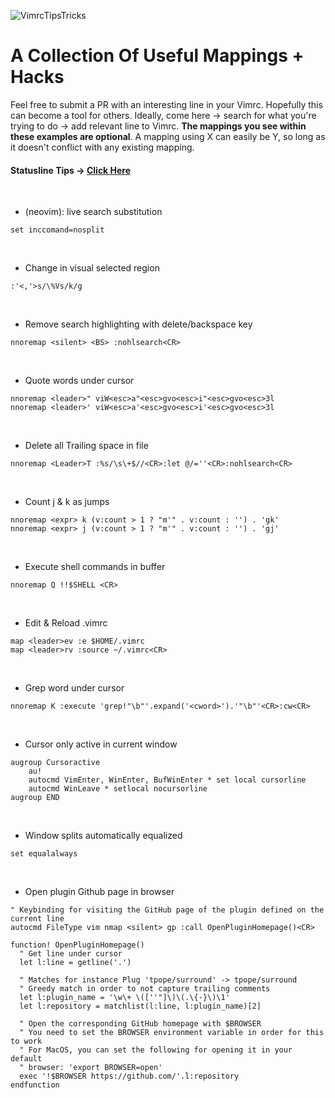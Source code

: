 ![VimrcTipsTricks](https://cdn-images-1.medium.com/max/2000/1*n4hLwVDtv4ywXxGuTaipbw.png)

# A Collection Of Useful Mappings + Hacks

Feel free to submit a PR with an interesting line in your Vimrc. Hopefully this can become a tool for others. Ideally, come here -> search for what you're trying to do -> add relevant line to Vimrc. **The mappings you see within these examples are optional**. A mapping using <leader>X can easily be <leader>Y, so long as it doesn't conflict with any existing mapping.
&nbsp;
&nbsp;
&nbsp;
#### Statusline Tips -> [Click Here](https://github.com/beigebrucewayne/VimTips/blob/master/statusline.md)
&nbsp;
&nbsp;
&nbsp;
* (neovim): live search substitution
```vimL
set inccomand=nosplit
```
&nbsp;
* Change in visual selected region
```vim
:'<,'>s/\%Vs/k/g
```
&nbsp;
* Remove search highlighting with delete/backspace key
```vimL
nnoremap <silent> <BS> :nohlsearch<CR>
```
&nbsp;
* Quote words under cursor
```vimL
nnoremap <leader>" viW<esc>a"<esc>gvo<esc>i"<esc>gvo<esc>3l
nnoremap <leader>' viW<esc>a'<esc>gvo<esc>i'<esc>gvo<esc>3l
```
&nbsp;
* Delete all Trailing space in file
```vimL
nnoremap <Leader>T :%s/\s\+$//<CR>:let @/=''<CR>:nohlsearch<CR>
```
&nbsp;
* Count j & k as jumps
```vimL
nnoremap <expr> k (v:count > 1 ? "m'" . v:count : '') . 'gk'
nnoremap <expr> j (v:count > 1 ? "m'" . v:count : '') . 'gj'
```
&nbsp;
* Execute shell commands in buffer
```vimL
nnoremap Q !!$SHELL <CR>
```
&nbsp;
* Edit & Reload .vimrc
```vimL
map <leader>ev :e $HOME/.vimrc
map <leader>rv :source ~/.vimrc<CR>
```
&nbsp;
* Grep word under cursor
```vimL
nnoremap K :execute 'grep!"\b"'.expand('<cword>').'"\b"'<CR>:cw<CR>
```
&nbsp;
* Cursor only active in current window
```vimL
augroup Cursoractive
    au!
    autocmd VimEnter, WinEnter, BufWinEnter * set local cursorline
    autocmd WinLeave * setlocal nocursorline
augroup END
```
&nbsp;
* Window splits automatically equalized
```vimL
set equalalways
```
&nbsp;
* Open plugin Github page in browser
```vimL
" Keybinding for visiting the GitHub page of the plugin defined on the current line
autocmd FileType vim nmap <silent> gp :call OpenPluginHomepage()<CR>

function! OpenPluginHomepage()
  " Get line under cursor
  let l:line = getline('.')

  " Matches for instance Plug 'tpope/surround' -> tpope/surround
  " Greedy match in order to not capture trailing comments
  let l:plugin_name = '\w\+ \([''"]\)\(.\{-}\)\1'
  let l:repository = matchlist(l:line, l:plugin_name)[2]

  " Open the corresponding GitHub homepage with $BROWSER
  " You need to set the BROWSER environment variable in order for this to work
  " For MacOS, you can set the following for opening it in your default
  " browser: 'export BROWSER=open'
  exec '!$BROWSER https://github.com/'.l:repository
endfunction
```
